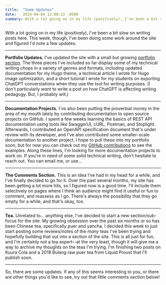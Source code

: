 ```yaml
---
title:  "Some Updates"
date:   2024-04-04 12:00:22 -0500
summary: With a lot going on in my life (positively), I've been a bit slow on writing posts here. This week, though, I've been doing some work around the site and figured I'd note a few updates.
---
```


With a lot going on in my life (positively), I've been a bit slow on writing posts here. This week, though, I've been doing some work around the site and figured I'd note a few updates.

--------

**Portfolio Updates.** I've updated the site with a small but growing [portfolio section](/portfolio ). The three pieces I've included so far display some of my technical writing chops in a variety of genres and formats, including updated documentation for my Hugo theme, a technical article I wrote for Hugo image optimization, and a short tutorial I wrote for my students on exporting ChatGPT converstations when they use the tool for writing purposes. (I don't particularly _want_ to write a post on how ChatGPT is affecting writing pedagogy. But, I probably will.)

-----------

**Documentation Projects.** I've also been putting the proverbial money in the area of my mouth lately by contributing documentation to open source projects on GitHub. I spent a few weeks learning the basics of REST API documentation using tools like SwaggerUI, cURL, Postman, and Stoplight. Afterwards, I contributed an OpenAPI specification document that's under review with its developer, and I've also contributed some smaller-scale documentation to another project. I hope to pull these into my portfolio soon, but for now you can check out my [GitHub contributions](https://github.com/rickwysocki) to see the examples. Along these lines, I'm looking for more documentation projects to work on. If you're in need of some solid technical writing, don't hesitate to reach out. You can email me, or use...


-------------

**The Comments Section.** This is an idea I've had in my head for a while, and I've finally decided to go for it. Over the past several months, my site has been getting a lot more hits, so I figured now is a good time. I'll include them selectively on pages where I think an audience might find it useful or fun to comment, and reassess as I go. There's always the possibility that they go empty for a while, and that's okay, too. 


---------------

**Tea.** Unrelated to... anything else, I've decided to start a new section/sub-focus for the site. My growing obsession over the past six months or so has been Chinese tea, specifically puer and yancha. I decided this week to just start posting some reviews/notes of the _many_ teas I've been trying and hopefully building that out into a section of the site. This is all just for fun, and I'm certainly not a tea expert--at the very least, though it will give me a way to archive my thoughts on the teas I'm trying. I'm finishing two posts on Kuura Cola and a 2018 Bulang raw puer tea from Liquid Proust that I'll publish soon.

----------

So, there are some updates. If any of this seems interesting to you, or there are other things you'd like to see, try out that little comments section below!

